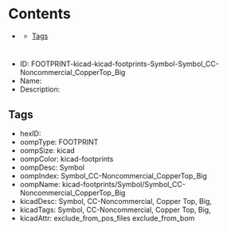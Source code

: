 



Contents
========

* [](#)
	* [Tags](#tags)

# 

- ID: FOOTPRINT-kicad-kicad-footprints-Symbol-Symbol_CC-Noncommercial_CopperTop_Big
- Name: 
- Description: 

## Tags

- hexID: 
- oompType: FOOTPRINT
- oompSize: kicad
- oompColor: kicad-footprints
- oompDesc: Symbol
- oompIndex: Symbol_CC-Noncommercial_CopperTop_Big
- oompName: kicad-footprints/Symbol/Symbol_CC-Noncommercial_CopperTop_Big
- kicadDesc: Symbol, CC-Noncommercial, Copper Top, Big,
- kicadTags: Symbol, CC-Noncommercial, Copper Top, Big,
- kicadAttr: exclude_from_pos_files exclude_from_bom
